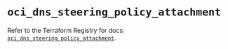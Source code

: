 # `oci_dns_steering_policy_attachment`

Refer to the Terraform Registry for docs: [`oci_dns_steering_policy_attachment`](https://registry.terraform.io/providers/hashicorp/oci/7.19.0/docs/resources/dns_steering_policy_attachment).

